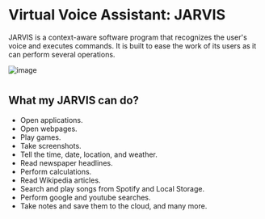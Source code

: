 # Virtual Voice Assistant: JARVIS
JARVIS is a context-aware software program that recognizes the user's voice and executes commands. It is built to ease the work of its users as it can perform several operations.

![image](https://user-images.githubusercontent.com/68695162/120705690-c52beb00-c4d5-11eb-812e-da661499fa2c.png)

#
## What my JARVIS can do?
- Open applications.
- Open webpages.
- Play games.
- Take screenshots.
- Tell the time, date, location, and weather.
- Read newspaper headlines.
- Perform calculations.
- Read Wikipedia articles.
- Search and play songs from Spotify and Local Storage.
- Perform google and youtube searches.
- Take notes and save them to the cloud, and many more.
